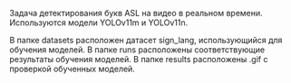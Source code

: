 Задача детектирования букв ASL на видео в реальном времени. Используются модели YOLOv11m и YOLOv11n.

В папке datasets расположен датасет sign_lang, использующийся для обучения моделей.
В папке runs расположены соответствующие результаты обучения моделей.
В папке results расположены .gif с проверкой обученных моделей.
